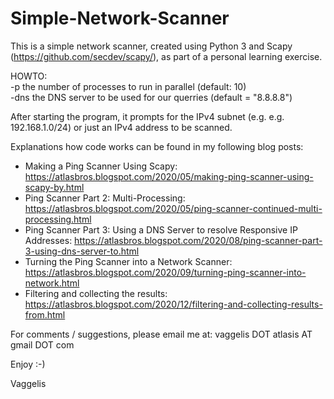 # Simple-Network-Scanner

This is a simple network scanner, created using Python 3 and Scapy (https://github.com/secdev/scapy/), as part of a personal learning exercise. 

HOWTO:  
-p <integer> the number of processes to run in parallel (default: 10)  
-dns <IPv4 address> the DNS server to be used for our querries (default = "8.8.8.8")

After starting the program, it prompts for the IPv4 subnet (e.g. e.g. 192.168.1.0/24) or just an IPv4 address to be scanned.  
  
Explanations how code works can be found in my following blog posts: 
- Making a Ping Scanner Using Scapy: https://atlasbros.blogspot.com/2020/05/making-ping-scanner-using-scapy-by.html
- Ping Scanner Part 2: Multi-Processing: https://atlasbros.blogspot.com/2020/05/ping-scanner-continued-multi-processing.html
- Ping Scanner Part 3: Using a DNS Server to resolve Responsive IP Addresses: https://atlasbros.blogspot.com/2020/08/ping-scanner-part-3-using-dns-server-to.html
- Turning the Ping Scanner into a Network Scanner: https://atlasbros.blogspot.com/2020/09/turning-ping-scanner-into-network.html
- Filtering and collecting the results: https://atlasbros.blogspot.com/2020/12/filtering-and-collecting-results-from.html

For comments / suggestions, please email me at: vaggelis DOT atlasis AT gmail DOT com

Enjoy :-) 

Vaggelis
